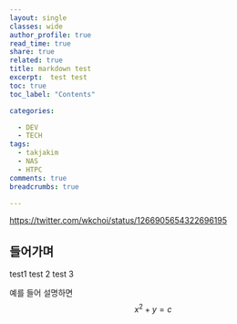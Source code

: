```yaml
---
layout: single
classes: wide
author_profile: true
read_time: true
share: true
related: true
title: markdown test
excerpt:  test test
toc: true
toc_label: "Contents"

categories:

  - DEV
  - TECH
tags:
  - takjakim
  - NAS
  - HTPC
comments: true
breadcrumbs: true

---
```


https://twitter.com/wkchoi/status/1266905654322696195

## 들어가며

test1 test 2 test 3

예를 들어 설명하면  $$ x^2+y=c $$